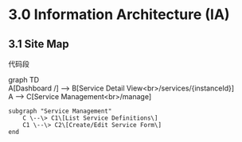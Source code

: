 # **3.0 Information Architecture (IA)**

## **3.1 Site Map**

代码段

graph TD  
    A\[Dashboard /\] \--\> B\[Service Detail View\<br\>/services/{instanceId}\]  
    A \--\> C\[Service Management\<br\>/manage\]

    subgraph "Service Management"  
        C \--\> C1\[List Service Definitions\]  
        C1 \--\> C2\[Create/Edit Service Form\]  
    end
